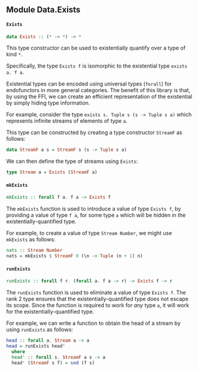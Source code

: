 ## Module Data.Exists

#### `Exists`

``` purescript
data Exists :: (* -> *) -> *
```

This type constructor can be used to existentially quantify over a type of kind `*`.

Specifically, the type `Exists f` is isomorphic to the existential type `exists a. f a`.

Existential types can be encoded using universal types (`forall`) for endofunctors in more general
categories. The benefit of this library is that, by using the FFI, we can create an efficient
representation of the existential by simply hiding type information.

For example, consider the type `exists s. Tuple s (s -> Tuple s a)` which represents infinite streams
of elements of type `a`.

This type can be constructed by creating a type constructor `StreamF` as follows:

```purescript
data StreamF a s = StreamF s (s -> Tuple s a) 
```

We can then define the type of streams using `Exists`:

```purescript
type Stream a = Exists (StreamF a)
```

#### `mkExists`

``` purescript
mkExists :: forall f a. f a -> Exists f
```

The `mkExists` function is used to introduce a value of type `Exists f`, by providing a value of
type `f a`, for some type `a` which will be hidden in the existentially-quantified type.

For example, to create a value of type `Stream Number`, we might use `mkExists` as follows:

```purescript
nats :: Stream Number
nats = mkExists $ StreamF 0 (\n -> Tuple (n + 1) n)
```

#### `runExists`

``` purescript
runExists :: forall f r. (forall a. f a -> r) -> Exists f -> r
```

The `runExists` function is used to eliminate a value of type `Exists f`. The rank 2 type ensures
that the existentially-quantified type does not escape its scope. Since the function is required
to work for _any_ type `a`, it will work for the existentially-quantified type.

For example, we can write a function to obtain the head of a stream by using `runExists` as follows:

```purescript
head :: forall a. Stream a -> a
head = runExists head'
  where
  head' :: forall s. StreamF a s -> a
  head' (StreamF s f) = snd (f s) 
```


